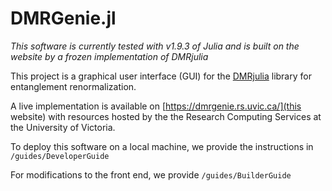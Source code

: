 # DMRGenie.jl

*This software is currently tested with v1.9.3 of Julia and is built on the website by a frozen implementation of DMRjulia*

This project is a graphical user interface (GUI) for the [DMRjulia](https://github.com/bakerte/DMRJtensor.jl) library for entanglement renormalization.

A live implementation is available on [https://dmrgenie.rs.uvic.ca/](this website) with resources hosted by the the Research Computing Services at the University of Victoria.

To deploy this software on a local machine, we provide the instructions in `/guides/DeveloperGuide`

For modifications to the front end, we provide `/guides/BuilderGuide`
